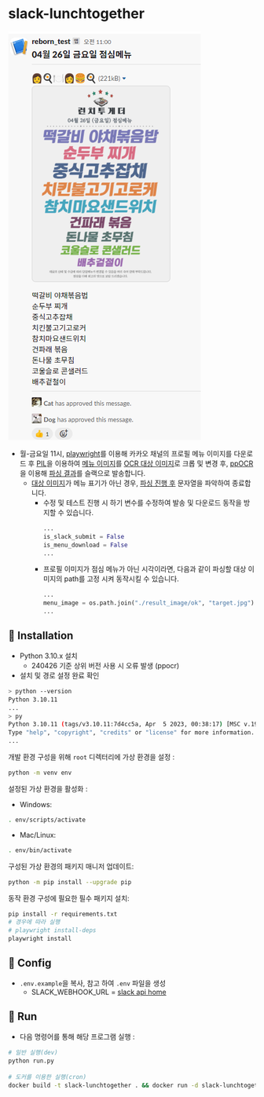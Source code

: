# slack-lunchtogether
![img.png](result_image/result.png)
- 월-금요일 11시, [playwright](https://playwright.dev/)를 이용해 카카오 채널의 프로필 메뉴 이미지를 다운로드 후 [PIL](https://python-pillow.org/)을 이용하여 [메뉴 이미지](result_image/ok/target.jpg)를  [OCR 대상 이미지](result_image/ok/crop.jpg)로 크롭 및 변경 후, [ppOCR](https://github.com/PaddlePaddle/PaddleOCR)을 이용해  [파싱 결과](result_image/ok/result.jpg)를 슬랙으로 발송합니다.
  - [대상 이미지](result_image/fail/target.jpg)가 메뉴 표기가 아닌 경우, [파싱 진행 후](result_image/fail/result.jpg) 문자열을 파악하여 종료합니다.
    - 수정 및 테스트 진행 시 하기 변수를 수정하여 발송 및 다운로드 동작을 방지할 수 있습니다.
      ```python
      ...
      is_slack_submit = False
      is_menu_download = False
      ...
    - 프로필 이미지가 점심 메뉴가 아닌 시각이라면, 다음과 같이 파싱할 대상 이미지의 path를 고정 시켜 동작시킬 수 있습니다.
      ```python
      ...
      menu_image = os.path.join("./result_image/ok", "target.jpg")
      ...
      ```

## 💾 Installation

- Python 3.10.x 설치
  - 240426  기준 상위 버전 사용 시 오류 발생 (ppocr)
- 설치 및 경로 설정 완료 확인
```bash
> python --version
Python 3.10.11
...
> py
Python 3.10.11 (tags/v3.10.11:7d4cc5a, Apr  5 2023, 00:38:17) [MSC v.1929 64 bit (AMD64)] on win32
Type "help", "copyright", "credits" or "license" for more information.
...
```

개발 환경 구성을 위해 `root` 디렉터리에 가상 환경을 설정 :

```bash
python -m venv env
```

설정된 가상 환경을 활성화 :

- Windows:

```bash
. env/scripts/activate
```

- Mac/Linux:

```bash
. env/bin/activate
```

구성된 가상 환경의 패키지 매니저 업데이트:

```bash
python -m pip install --upgrade pip
```

동작 환경 구성에 필요한 필수 패키지 설치:

```bash
pip install -r requirements.txt
# 경우에 따라 실행
# playwright install-deps 
playwright install
```

## 🔧 Config

- `.env.example`을 복사, 참고 하여 `.env` 파일을 생성
  - SLACK_WEBHOOK_URL =  [slack api home](https://api.slack.com/)


## 🏃 Run

- 다음 명령어를 통해 해당 프로그램 실행 :

```bash
# 일반 실행(dev)
python run.py

# 도커를 이용한 실행(cron)
docker build -t slack-lunchtogether . && docker run -d slack-lunchtogether
```
